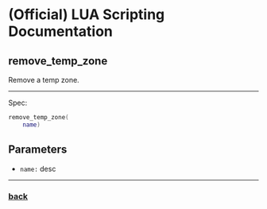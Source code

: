 
# (Official) LUA Scripting Documentation

## remove_temp_zone

Remove a temp zone.

___

Spec:

```lua
remove_temp_zone(
	name)
```

## Parameters

- `name:` desc

___

### [back](../zones)
